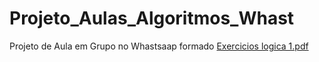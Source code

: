 # Projeto_Aulas_Algoritmos_Whast
Projeto de Aula em Grupo no Whastsaap formado
[Exercicios logica 1.pdf](https://github.com/Genivaldo2230/Projeto_Aulas_Algoritmos_Whast/files/12029576/Exercicios.logica.1.pdf)
